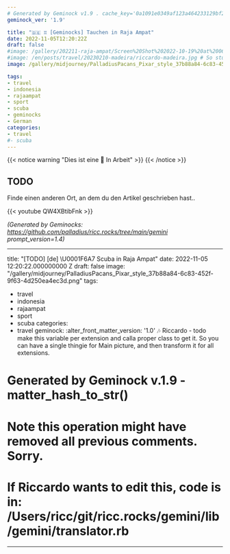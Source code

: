 ```yaml
---
# Generated by Geminock v1.9 . cache_key='0a1091e0349af123a464233129bf22b0674da35e3d73bbb2d4e8166f0254124a-de.yaml'
geminock_ver: '1.9'

title: "🇩🇪 ♊ [Geminocks] Tauchen in Raja Ampat"
date: 2022-11-05T12:20:22Z
draft: false
#image: /gallery/202211-raja-ampat/Screen%20Shot%202022-10-19%20at%2006.57.26.jpg
#image: /en/posts/travel/20230210-madeira/riccardo-madeira.jpg # So stupid not to autodetect...
image: /gallery/midjourney/PalladiusPacans_Pixar_style_37b88a84-6c83-452f-9f63-4d250ea4ec3d.png

tags: 
- travel
- indonesia
- rajaampat
- sport
- scuba
- geminocks
- German
categories:
- travel
#- scuba
---
```


{{< notice warning "Dies ist eine 🚧 In Arbeit" >}}
{{< /notice >}}

## TODO

Finde einen anderen Ort, an dem du den Artikel geschrieben hast..

{{< youtube QW4XBtibFnk >}}


*(Generated by Geminocks: https://github.com/palladius/ricc.rocks/tree/main/gemini prompt_version=1.4)*

---
title: "[TODO] [de] \U0001F6A7 Scuba in Raja Ampat"
date: 2022-11-05 12:20:22.000000000 Z
draft: false
image: "/gallery/midjourney/PalladiusPacans_Pixar_style_37b88a84-6c83-452f-9f63-4d250ea4ec3d.png"
tags:
- travel
- indonesia
- rajaampat
- sport
- scuba
categories:
- travel
geminock:
  :alter_front_matter_version: '1.0'
  :notes: Riccardo - todo make this variable per extension and calla  proper class
    to get it. So you can have a single thingie for Main picture, and then transform
    it for all extensions.
# Generated by Geminock v.1.9 - matter_hash_to_str()
# Note this operation might have removed all previous comments. Sorry.
# If Riccardo wants to edit this, code is in: /Users/ricc/git/ricc.rocks/gemini/lib/gemini/translator.rb
---
